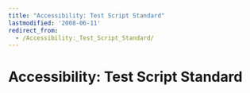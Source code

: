 ```yaml
---
title: "Accessibility: Test Script Standard"
lastmodified: '2008-06-11'
redirect_from:
  - /Accessibility:_Test_Script_Standard/
---
```


Accessibility: Test Script Standard
===================================



